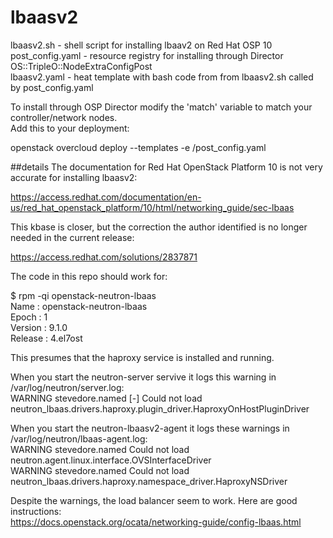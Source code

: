 # lbaasv2
lbaasv2.sh - shell script for installing lbaav2 on Red Hat OSP 10  
post_config.yaml - resource registry for installing through Director OS::TripleO::NodeExtraConfigPost  
lbaasv2.yaml - heat template with bash code from from lbaasv2.sh called by post_config.yaml  

To install through OSP Director modify the 'match' variable to match your controller/network nodes.  
Add this to your deployment:  

openstack overcloud deploy --templates -e <path to>/post_config.yaml  

##details
The documentation for Red Hat OpenStack Platform 10 is not very accurate for installing lbaasv2:

https://access.redhat.com/documentation/en-us/red_hat_openstack_platform/10/html/networking_guide/sec-lbaas    

This kbase is closer, but the correction the author identified is no longer needed in the current release:  

https://access.redhat.com/solutions/2837871  

The code in this repo should work for:  

$ rpm -qi openstack-neutron-lbaas  
Name        : openstack-neutron-lbaas  
Epoch       : 1  
Version     : 9.1.0  
Release     : 4.el7ost  

This presumes that the haproxy service is installed and running.  

When you start the neutron-server servive it logs this warning in /var/log/neutron/server.log:  
WARNING stevedore.named [-] Could not load neutron_lbaas.drivers.haproxy.plugin_driver.HaproxyOnHostPluginDriver   

When you start the neutron-lbaasv2-agent it logs these warnings in /var/log/neutron/lbaas-agent.log:    
WARNING stevedore.named Could not load neutron.agent.linux.interface.OVSInterfaceDriver  
WARNING stevedore.named Could not load neutron_lbaas.drivers.haproxy.namespace_driver.HaproxyNSDriver  

Despite the warnings, the load balancer seem to work.  Here are good instructions:  
https://docs.openstack.org/ocata/networking-guide/config-lbaas.html  


